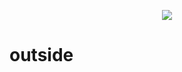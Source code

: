 <div align="center">
  
  ![](https://images.emojiterra.com/mozilla/512px/1f308.png)
  
</div>

# outside

